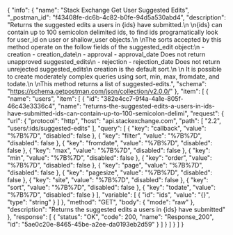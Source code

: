 {
  "info": {
    "name": "Stack Exchange Get User Suggested Edits",
    "_postman_id": "f43408fe-dc6b-4c82-b0fe-94d5a530abd4",
    "description": "Returns the suggested edits a users in {ids} have submitted.\n \n{ids} can contain up to 100 semicolon delimited ids, to find ids programatically look for user_id on user or shallow_user objects.\n \nThe sorts accepted by this method operate on the follow fields of the suggested_edit object:\n - creation - creation_date\n - approval - approval_date Does not return unapproved suggested_edits\n - rejection - rejection_date Does not return unrejected suggested_edits\n  creation is the default sort.\n \n It is possible to create moderately complex queries using sort, min, max, fromdate, and todate.\n \nThis method returns a list of suggested-edits.",
    "schema": "https://schema.getpostman.com/json/collection/v2.0.0/"
  },
  "item": [
    {
      "name": "users",
      "item": [
        {
          "id": "382e4cc7-9f4a-4a1e-805f-46c43e3336c4",
          "name": "returns-the-suggested-edits-a-users-in-ids-have-submitted-ids-can-contain-up-to-100-semicolon-delimi",
          "request": {
            "url": {
              "protocol": "http",
              "host": "api.stackexchange.com",
              "path": [
                "2.2",
                "users/:ids/suggested-edits"
              ],
              "query": [
                {
                  "key": "callback",
                  "value": "%7B%7D",
                  "disabled": false
                },
                {
                  "key": "filter",
                  "value": "%7B%7D",
                  "disabled": false
                },
                {
                  "key": "fromdate",
                  "value": "%7B%7D",
                  "disabled": false
                },
                {
                  "key": "max",
                  "value": "%7B%7D",
                  "disabled": false
                },
                {
                  "key": "min",
                  "value": "%7B%7D",
                  "disabled": false
                },
                {
                  "key": "order",
                  "value": "%7B%7D",
                  "disabled": false
                },
                {
                  "key": "page",
                  "value": "%7B%7D",
                  "disabled": false
                },
                {
                  "key": "pagesize",
                  "value": "%7B%7D",
                  "disabled": false
                },
                {
                  "key": "site",
                  "value": "%7B%7D",
                  "disabled": false
                },
                {
                  "key": "sort",
                  "value": "%7B%7D",
                  "disabled": false
                },
                {
                  "key": "todate",
                  "value": "%7B%7D",
                  "disabled": false
                }
              ],
              "variable": [
                {
                  "id": "ids",
                  "value": "{}",
                  "type": "string"
                }
              ]
            },
            "method": "GET",
            "body": {
              "mode": "raw"
            },
            "description": "Returns the suggested edits a users in {ids} have submitted"
          },
          "response": [
            {
              "status": "OK",
              "code": 200,
              "name": "Response_200",
              "id": "5ae0c20e-8465-45be-a2ee-da0193eb2d59"
            }
          ]
        }
      ]
    }
  ]
}
